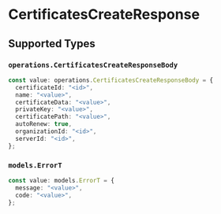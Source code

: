 # CertificatesCreateResponse


## Supported Types

### `operations.CertificatesCreateResponseBody`

```typescript
const value: operations.CertificatesCreateResponseBody = {
  certificateId: "<id>",
  name: "<value>",
  certificateData: "<value>",
  privateKey: "<value>",
  certificatePath: "<value>",
  autoRenew: true,
  organizationId: "<id>",
  serverId: "<id>",
};
```

### `models.ErrorT`

```typescript
const value: models.ErrorT = {
  message: "<value>",
  code: "<value>",
};
```


